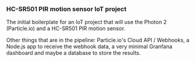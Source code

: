 ### HC-SR501 PIR motion sensor IoT project

The initial boilerplate for an IoT project that will use the Photon 2 (Particle.io) and a HC-SR501 PIR motion sensor.

Other things that are in the pipeline: Particle.io's Cloud API / Webhooks, a Node.js app to receive the webhook data, a very minimal Granfana dashboard
and maybe a database to store the results.
